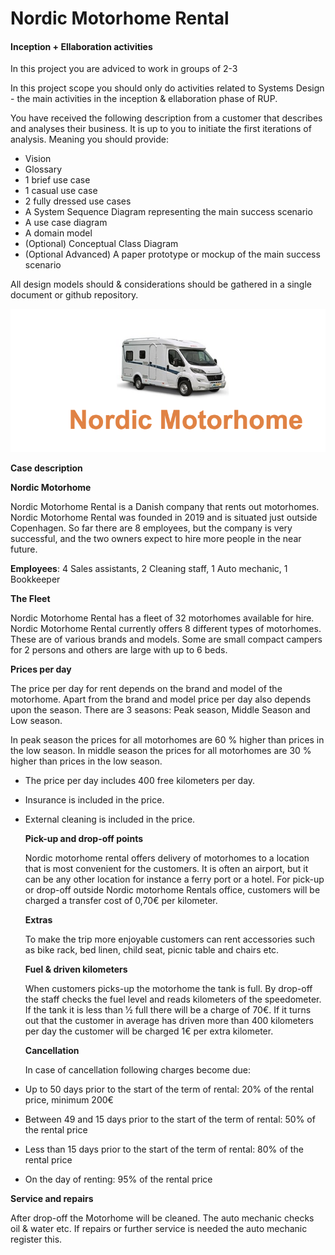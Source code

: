 # Nordic Motorhome Rental

#### Inception + Ellaboration activities

In this project you are adviced to work in groups of 2-3

In this project scope you should only do activities related to Systems Design - the main activities in the inception & ellaboration phase of RUP.

You have received the following description from a customer that describes and analyses their business. It is up to you to initiate the first iterations of analysis. Meaning you should provide:

- Vision
- Glossary
- 1 brief use case
- 1 casual use case
- 2 fully dressed use cases
- A System Sequence Diagram representing the main success scenario
- A use case diagram
- A domain model
- (Optional) Conceptual Class Diagram
- (Optional Advanced) A paper prototype or mockup of the main success scenario

All design models should & considerations should be gathered in a single document or github repository.



![image-20211103131522331](Untitled.assets/image-20211103131522331.png)

**Case description**

**Nordic Motorhome**

Nordic Motorhome Rental is a Danish company that rents out motorhomes. Nordic Motorhome Rental was founded in 2019 and is situated just outside Copenhagen. So far there are 8 employees, but the company is very successful, and the two owners expect to hire more people in the near future.

**Employees**: 4 Sales assistants, 2 Cleaning staff, 1 Auto mechanic, 1 Bookkeeper

**The Fleet**

Nordic Motorhome Rental has a fleet of 32 motorhomes available for hire. Nordic Motorhome Rental currently offers 8 different types of motorhomes. These are of various brands and models. Some are small compact campers for 2 persons and others are large with up to 6 beds.

**Prices per day**

The price per day for rent depends on the brand and model of the motorhome.
 Apart from the brand and model price per day also depends upon the season. There are 3 seasons: Peak season, Middle Season and Low season.

In peak season the prices for all motorhomes are 60 % higher than prices in the low season. In middle season the prices for all motorhomes are 30 % higher than prices in the low season.

- The price per day includes 400 free kilometers per day.

- Insurance is included in the price.

- External cleaning is included in the price.

  **Pick-up and drop-off points**

  Nordic motorhome rental offers delivery of motorhomes to a location that is most convenient for the customers. It is often an airport, but it can be any other location for instance a ferry port or a hotel. For pick-up or drop-off outside Nordic motorhome Rentals office, customers will be charged a transfer cost of 0,70€ per kilometer.

  **Extras**

  To make the trip more enjoyable customers can rent accessories such as bike rack, bed linen, child seat, picnic table and chairs etc.

  **Fuel & driven kilometers**

  When customers picks-up the motorhome the tank is full. By drop-off the staff checks the fuel level and reads kilometers of the speedometer. If the tank it is less than 1⁄2 full there will be a charge of 70€. If it turns out that the customer in average has driven more than 400 kilometers per day the customer will be charged 1€ per extra kilometer.

  **Cancellation**

  In case of cancellation following charges become due:

- Up to 50 days prior to the start of the term of rental: 20% of the rental price, minimum 200€
- Between 49 and 15 days prior to the start of the term of rental: 50% of the rental price
- Less than 15 days prior to the start of the term of rental: 80% of the rental price
- On the day of renting: 95% of the rental price

**Service and repairs**

After drop-off the Motorhome will be cleaned. The auto mechanic checks oil & water etc. If repairs or further service is needed the auto mechanic register this.